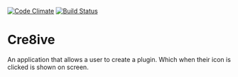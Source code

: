 [![Code Climate](https://codeclimate.com/github/Dobflem/Cre8ive/badges/gpa.svg)](https://codeclimate.com/github/Dobflem/Cre8ive)
[![Build Status](https://travis-ci.org/Dobflem/Cre8ive.svg?branch=master)](https://travis-ci.org/Dobflem/Cre8ive)

# Cre8ive
An application that allows a user to create a plugin. Which when their icon is clicked is shown on screen.
